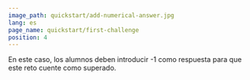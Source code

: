 ```yaml
---
image_path: quickstart/add-numerical-answer.jpg
lang: es
page_name: quickstart/first-challenge
position: 4
---
```


En este caso, los alumnos deben introducir -1 como respuesta para que este reto cuente como superado.
